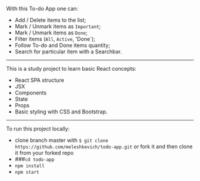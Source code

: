 With this To-do App one can:

- Add / Delete items to the list;
- Mark / Unmark items as `Important`;
- Mark / Unmark items as `Done`;
- Filter items (`All`, `Active`, 'Done`);
- Follow To-do and Done items quantity;
- Search for particular item with a Searchbar. 

--------------------------------------------
This is a study project to learn basic React concepts:
- React SPA structure 
- JSX 
- Components
- State
- Props  
- Basic styling with CSS and Bootstrap.

--------------------------------------------
To run this project locally: 
- clone branch master with `$ git clone https://github.com/meleshkevich/todo-app.git`
  or fork it and then clone it from your forked repo
- ###`cd todo-app`
- `npm install`
- `npm start`
